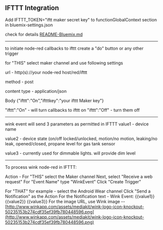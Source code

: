 IFTTT Integration
---------------------------------------------------

Add IFTTT_TOKEN="iftt maker secret key"
to     functionGlobalContext section
in bluemix-settings.json

check for details [README-Bluemix.md](README-Bluemix.md)

---------------------------------------------------
to initiate node-red callbacks to ifttt create a "do" button or any other trigger

for "THIS" select maker channel and use following settings


url - http(s)://your node-red host/red/ifttt

method - post

content type - application/json

Body
{"ifttt":"On","iftttkey":"your ifttt Maker key"}

"ifttt":"On" - will turn callbacks to ifttt on
"ifttt":"Off" - turn them off

------------------------------------------------------------

  wink event will send 3 parameters as permitted in IFTTT
  value1 - device name

  value2 - device state (on/off locked/unlocked, motion/no motion, leaking/no leak, opened/closed, propane level for gas tank   sensor

  value3 - currently used for dimmable lights. will provide dim level

------------------------------------------------------------

To process wink node-red in IFTTT:

Action - 
For "THIS" select the Maker channel
Next, select "Receive a web request"
For "Event Name" type "WinkEvent"
Click "Create Trigger"

For "THAT" for example - select the Android Wear channel
Click "Send a Notification" as the Action
For the Notification text - Wink Event: {{value1}} {{value2}} {{value3}}
For the image URL, use Wink image --
[http://www.winkapp.com/assets/mediakit/wink-logo-icon-knockout-50235153b274cdf35ef39fb780448596.png](http://www.winkapp.com/assets/mediakit/wink-logo-icon-knockout-50235153b274cdf35ef39fb780448596.png)
